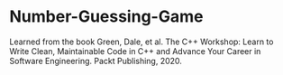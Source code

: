 # Number-Guessing-Game
Learned from the book Green, Dale, et al. The C++ Workshop: Learn to Write Clean, Maintainable Code in C++ and Advance Your Career in Software Engineering. Packt Publishing, 2020.
